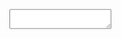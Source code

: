
<link rel="stylesheet" href="styles.css" />

<div id="markdown">
  <textarea id="preview"></textarea>
  
</div>

<!--  <script src="https://cdnjs.cloudflare.com/ajax/libs/react/18.2.0/umd/react.production.min.js"></script> -->
<!--  <script src="script.js" type="module"></script> -->
